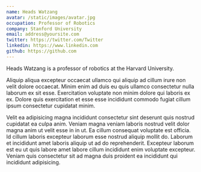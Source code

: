 ```yaml
---
name: Heads Watzang
avatar: /static/images/avatar.jpg
occupation: Professor of Robotics
company: Stanford University
email: address@yoursite.com
twitter: https://twitter.com/Twitter
linkedin: https://www.linkedin.com
github: https://github.com
---
```


Heads Watzang is a professor of robotics at the Harvard University.

Aliquip aliqua excepteur occaecat ullamco qui aliquip ad cillum irure non velit dolore occaecat. Minim enim ad duis eu quis ullamco consectetur nulla laborum ex sit esse. Exercitation voluptate non minim dolore qui laboris ex ex. Dolore quis exercitation et esse esse incididunt commodo fugiat cillum ipsum consectetur cupidatat minim.

Velit ea adipisicing magna incididunt consectetur sint deserunt quis nostrud cupidatat ea culpa anim. Veniam magna veniam laboris nostrud velit dolor magna anim ut velit esse in in ut. Ea cillum consequat voluptate est officia. Id cillum laboris excepteur laborum esse nostrud aliquip mollit do. Laborum et incididunt amet laboris aliquip ut ad do reprehenderit. Excepteur laborum est eu ut quis labore amet labore cillum incididunt enim voluptate excepteur. Veniam quis consectetur sit ad magna duis proident ea incididunt qui incididunt adipisicing.

